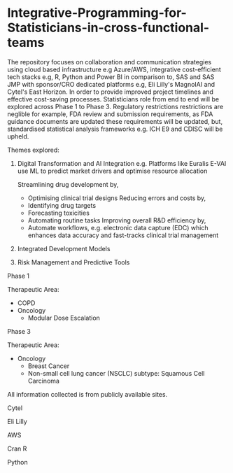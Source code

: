 # Integrative-Programming-for-Statisticians-in-cross-functional-teams
The repository focuses on collaboration and communication strategies using cloud based infrastructure e.g Azure/AWS, integrative cost-efficient tech stacks e.g, R, Python and Power BI in comparison to, SAS and SAS JMP with sponsor/CRO dedicated platforms e.g, Eli Lilly's MagnoIAI and Cytel's East Horizon. In order to provide improved project timelines and effective cost-saving processes. Statisticians role from end to end will be explored across Phase 1 to Phase 3. Regulatory restrictions restrictions are neglible for example, FDA review and submission requirements, as FDA guidance documents are updated these requirements will be updated, but, standardised statistical analysis frameworks e.g. ICH E9 and CDISC will be upheld.

Themes explored:

  1. Digital Transformation and AI Integration e.g. Platforms like Euralis E-VAI use ML to predict market drivers and optimise resource allocation
     
      Streamlining drug development by,
        - Optimising clinical trial designs
      Reducing errors and costs by,
       - Identifying drug targets
       - Forecasting toxicities
       - Automating routine tasks
      Improving overall R&D efficiency by,
        - Automate workflows, e.g. electronic data capture (EDC) which enhances data accuracy and fast-tracks clinical trial management

  2. Integrated Development Models
  3. Risk Management and Predictive Tools

Phase 1

Therapeutic Area: 
  - COPD
  - Oncology
    - Modular Dose Escalation

Phase 3

Therapeutic Area: 
  - Oncology 
    - Breast Cancer
    - Non-small cell lung cancer (NSCLC) subtype: Squamous Cell Carcinoma

All information collected is from publicly available sites.

Cytel

Eli Lilly

AWS

Cran R

Python


